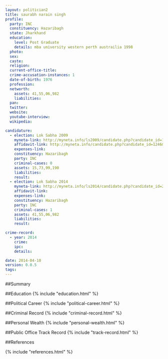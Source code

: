 ```yaml
---
layout: politician2
title: saurabh narain singh
profile: 
  party: INC
  constituency: Hazaribagh
  state: Jharkhand
  education: 
    level: Post Graduate
    details: mba university western perth austrailia 1998
  photo: 
  sex: 
  caste: 
  religion: 
  current-office-title: 
  crime-accusation-instances: 1
  date-of-birth: 1976
  profession: 
  networth: 
    assets: 41,55,06,982
    liabilities: 
  pan: 
  twitter: 
  website: 
  youtube-interview: 
  wikipedia: 

candidature: 
  - election: Lok Sabha 2009
    myneta-link: http://myneta.info/ls2009/candidate.php?candidate_id=1246
    affidavit-link: http://myneta.info/candidate.php?candidate_id=1246&scan=original
    expenses-link: 
    constituency: Hazaribagh 
    party: INC
    criminal-cases: 0
    assets: 15,73,99,190
    liabilities: 
    result:  
  - election: Lok Sabha 2014
    myneta-link: http://myneta.info/ls2014/candidate.php?candidate_id=2836
    affidavit-link: 
    expenses-link: 
    constituency: Hazaribagh 
    party: INC
    criminal-cases: 1
    assets: 41,55,06,982
    liabilities: 
    result:  

crime-record: 
  - year: 2014
    crime: 
    ipc: 
    details:  

date: 2014-04-10
version: 0.0.5
tags: 
---
```


##Summary


##Education
{% include "education.html" %}


##Political Career
{% include "political-career.html" %}


##Criminal Record
{% include "criminal-record.html" %}


##Personal Wealth
{% include "personal-wealth.html" %}


##Public Office Track Record
{% include "track-record.html" %}


##References


{% include "references.html" %}
